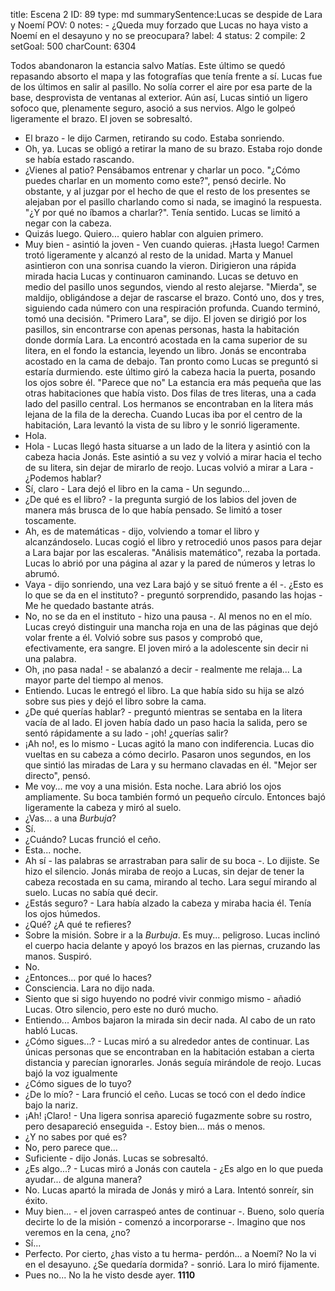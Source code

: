 title:          Escena 2
ID:             89
type:           md
summarySentence:Lucas se despide de Lara y Noemí
POV:            0
notes:          - ¿Queda muy forzado que Lucas no haya visto a Noemí en el desayuno y no se preocupara?
label:          4
status:         2
compile:        2
setGoal:        500
charCount:      6304


Todos abandonaron la estancia salvo Matías. Este último se quedó repasando absorto el mapa y las fotografías que tenía frente a sí.
Lucas fue de los últimos en salir al pasillo. No solía correr el aire por esa parte de la base, desprovista de ventanas al exterior. Aún así, Lucas sintió un ligero sofoco que, plenamente seguro, asoció a sus nervios.
Algo le golpeó ligeramente el brazo. El joven se sobresaltó.
- El brazo - le dijo Carmen, retirando su codo. Estaba sonriendo.
- Oh, ya.
Lucas se obligó a retirar la mano de su brazo. Estaba rojo donde se había estado rascando.
- ¿Vienes al patio? Pensábamos entrenar y charlar un poco.
"¿Cómo puedes charlar en un momento como este?", pensó decirle. No obstante, y al juzgar por el hecho de que el resto de los presentes se alejaban por el pasillo charlando como si nada, se imaginó la respuesta.
"¿Y por qué no íbamos a charlar?". Tenía sentido. Lucas se limitó a negar con la cabeza.
- Quizás luego. Quiero... quiero hablar con alguien primero.
- Muy bien - asintió la joven - Ven cuando quieras. ¡Hasta luego!
Carmen trotó ligeramente y alcanzó al resto de la unidad. Marta y Manuel asintieron con una sonrisa cuando la vieron. Dirigieron una rápida mirada hacia Lucas y continuaron caminando.
Lucas se detuvo en medio del pasillo unos segundos, viendo al resto alejarse.
"Mierda", se maldijo, obligándose a dejar de rascarse el brazo.
Contó uno, dos y tres, siguiendo cada número con una respiración profunda. Cuando terminó, tomó una decisión.
"Primero Lara", se dijo.
El joven se dirigió por los pasillos, sin encontrarse con apenas personas, hasta la habitación donde dormía Lara. La encontró acostada en la cama superior de su litera, en el fondo la estancia, leyendo un libro. Jonás se encontraba acostado en la cama de debajo. Tan pronto como Lucas se preguntó si estaría durmiendo. este último giró la cabeza hacia la puerta, posando los ojos sobre él.
"Parece que no"
La estancia era más pequeña que las otras habitaciones que había visto. Dos filas de tres literas, una a cada lado del pasillo central. Los hermanos se encontraban en la litera más lejana de la fila de la derecha.
Cuando Lucas iba por el centro de la habitación, Lara levantó la vista de su libro y le sonrió ligeramente.
- Hola.
- Hola - Lucas llegó hasta situarse a un lado de la litera y asintió con la cabeza hacia Jonás. Este asintió a su vez y volvió a mirar hacia el techo de su litera, sin dejar de mirarlo de reojo. Lucas volvió a mirar a Lara - ¿Podemos hablar?
- Sí, claro - Lara dejó el libro en la cama - Un segundo...
- ¿De qué es el libro? - la pregunta surgió de los labios del joven de manera más brusca de lo que había pensado. Se limitó a toser toscamente.
- Ah, es de matemáticas - dijo, volviendo a tomar el libro y alcanzándoselo.
Lucas cogió el libro y retrocedió unos pasos para dejar a Lara bajar por las escaleras.
"Análisis matemático", rezaba la portada. Lucas lo abrió por una página al azar y la pared de números y letras lo abrumó.
- Vaya - dijo sonriendo, una vez Lara bajó y se situó frente a él -. ¿Esto es lo que se da en el instituto? - preguntó sorprendido, pasando las hojas - Me he quedado bastante atrás.
- No, no se da en el instituto - hizo una pausa -. Al menos no en el mío.
Lucas creyó distinguir una mancha roja en una de las páginas que dejó volar frente a él. Volvió sobre sus pasos y comprobó que, efectivamente, era sangre.
El joven miró a la adolescente sin decir ni una palabra.
- Oh, ¡no pasa nada! - se abalanzó a decir - realmente me relaja... La mayor parte del tiempo al menos.
- Entiendo.
Lucas le entregó el libro. La que había sido su hija se alzó sobre sus pies y dejó el libro sobre la cama.
- ¿De qué querías hablar? - preguntó mientras se sentaba en la litera vacía de al lado. El joven había dado un paso hacia la salida, pero se sentó rápidamente a su lado - ¡oh! ¿querías salir?
- ¡Ah no!, es lo mismo - Lucas agitó la mano con indiferencia.
Lucas dio vueltas en su cabeza a cómo decirlo. Pasaron unos segundos, en los que sintió las miradas de Lara y su hermano clavadas en él.
"Mejor ser directo", pensó.
- Me voy... me voy a una misión. Esta noche.
Lara abrió los ojos ampliamente. Su boca también formó un pequeño círculo. Entonces bajó ligeramente la cabeza y miró al suelo.
- ¿Vas... a una *Burbuja*?
- Sí.
- ¿Cuándo?
Lucas frunció el ceño.
- Esta... noche.
- Ah sí - las palabras se arrastraban para salir de su boca -. Lo dijiste.
Se hizo el silencio. Jonás miraba de reojo a Lucas, sin dejar de tener la cabeza recostada en su cama, mirando al techo. Lara seguí mirando al suelo. Lucas no sabía qué decir.
- ¿Estás seguro? - Lara había alzado la cabeza y miraba hacia él. Tenía los ojos húmedos.
- ¿Qué? ¿A qué te refieres?
- Sobre la misión. Sobre ir a la *Burbuja*. Es muy... peligroso.
Lucas inclinó el cuerpo hacia delante y apoyó los brazos en las piernas, cruzando las manos.
Suspiró.
- No.
- ¿Entonces... por qué lo haces?
- Consciencia.
Lara no dijo nada.
- Siento que si sigo huyendo no podré vivir conmigo mismo - añadió Lucas.
Otro silencio, pero este no duró mucho.
- Entiendo...
Ambos bajaron la mirada sin decir nada. Al cabo de un rato habló Lucas.
- ¿Cómo sigues...? - Lucas miró a su alrededor antes de continuar. Las únicas personas que se encontraban en la habitación estaban a cierta distancia y parecían ignorarles. Jonás seguía mirándole de reojo.
Lucas bajó la voz igualmente
- ¿Cómo sigues de lo tuyo?
- ¿De lo mío? - Lara frunció el ceño.
Lucas se tocó con el dedo índice bajo la nariz.
- ¡Ah! ¡Claro! - Una ligera sonrisa apareció fugazmente sobre su rostro, pero desapareció enseguida -. Estoy bien... más o menos.
- ¿Y no sabes por qué es?
- No, pero parece que...
- Suficiente - dijo Jonás. Lucas se sobresaltó.
- ¿Es algo...? - Lucas miró a Jonás con cautela - ¿Es algo en lo que pueda ayudar... de alguna manera?
- No.
Lucas apartó la mirada de Jonás y miró a Lara. Intentó sonreír, sin éxito.
- Muy bien... - el joven carraspeó antes de continuar -. Bueno, solo quería decirte lo de la misión - comenzó a incorporarse -. Imagino que nos veremos en la cena, ¿no?
- Sí...
- Perfecto. Por cierto, ¿has visto a tu herma- perdón... a Noemí? No la vi en el desayuno. ¿Se quedaría dormida? - sonrió.
Lara lo miró fijamente.
- Pues no... No la he visto desde ayer.
**1110**